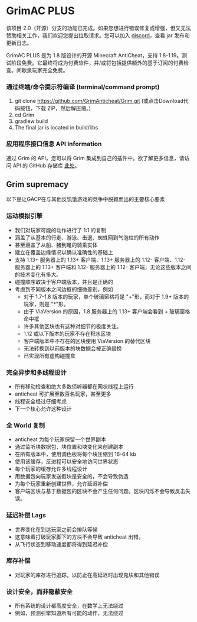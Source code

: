 # GrimAC PLUS

该项目 2.0（开源）分支的功能已完成。如果您想进行错误修复或增强，但又无法赞助相关工作，我们欢迎您提出拉取请求。您可以加入 [discord](https://discord.com/invite/kqQAhTmkUF)，查看 jar 发布和更新日志。

GrimAC PLUS 是为 1.8 版设计的开源 Minecraft AntiCheat，支持 1.8-1.19。测试阶段免费。它最终将成为付费软件，并/或将包括提供额外的基于订阅的付费检查。间歇泉玩家完全免费。

### 通过终端/命令提示符编译 (terminal/command prompt)
1. git clone https://github.com/GrimAnticheat/Grim.git (或点击Download代码按钮，下载 ZIP，然后解压缩。)
2. cd Grim
3. gradlew build
4. The final jar is located in build/libs

### 应用程序接口信息 API Information
通过 Grim 的 API，您可以将 Grim 集成到自己的插件中。欲了解更多信息，请访问 API 的 GitHub 存储库 [此处](https://github.com/GrimAnticheat/GrimAPI)。

## Grim supremacy

以下是让GACP在与其他反饥饿游戏的竞争中脱颖而出的主要核心要素

### 运动模拟引擎

* 我们对玩家可能的动作进行了 1:1 的复制
* 涵盖了从基本的行走、游泳、击退、蜘蛛网到气泡柱的所有动作
* 甚至涵盖了从船、猪到黾的骑乘实体
* 建立在覆盖边缘情况以确认准确性的基础上
* 支持 1.13+ 服务器上的 1.13+ 客户端、1.13+ 服务器上的 1.12- 客户端、1.12- 服务器上的 1.13+ 客户端和 1.12- 服务器上的 1.12- 客户端，无论这些版本之间的技术变化有多大。
* 碰撞顺序取决于客户端版本，并且是正确的
* 考虑到不同版本之间边框的细微差别，例如
    * 对于 1.7-1.8 版本的玩家，单个玻璃窗格将是 "+"形，而对于 1.9+ 版本的玩家，则是 "*"形。
    * 由于 ViaVersion 的原因，1.8 服务器上的 1.13+ 客户端会看到 + 玻璃窗格命中框
    * 许多其他区块也有这种对细节的极度关注。
    * 1.12 或以下版本的玩家不存在积水区块
    * 客户端版本中不存在的区块使用 ViaVersion 的替代区块
    * 无法转换到以前版本的块数据会被正确替换
    * 已实现所有虚构碰撞盒

### 完全异步和多线程设计

* 所有移动检查和绝大多数侦听器都在网状线程上运行
* anticheat 可扩展至数百名玩家，甚至更多
* 线程安全经过仔细考虑
* 下一个核心允许这种设计

### 全 World 复制

* anticheat 为每个玩家保留一个世界副本
* 通过监听块数据包、块位置和块变化来创建副本
* 在所有版本中，使用调色板将每个块压缩到 16-64 kb
* 使用该缓存，反进程可以安全地访问世界状态
* 每个玩家的缓存允许多线程设计
* 用数据包向玩家发送假块是安全的，不会导致伪造
* 为每个玩家重新创建世界，允许延迟补偿
* 客户端区块与基于数据包的区块不会产生任何问题。区块闪烁不会导致反击失误。

### 延迟补偿 Lags

* 世界变化在到达玩家之前会排队等候
* 这意味着打破玩家脚下的方块不会导致 anticheat 出错。
* 从飞行状态到移动速度都将得到延迟补偿

### 库存补偿

* 对玩家的库存进行追踪，以防止在高延迟时出现鬼块和其他错误

### 设计安全，而非隐蔽安全

* 所有系统的设计都高度安全，在数学上无法绕过
* 例如，预测引擎知道所有可能的动作，无法绕过
